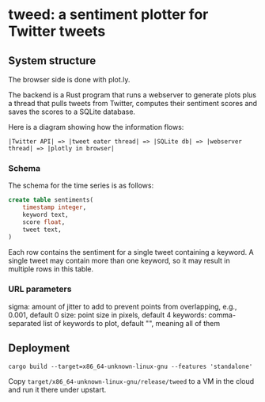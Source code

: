 # tweed: a sentiment plotter for Twitter tweets

## System structure

The browser side is done with plot.ly.

The backend is a Rust program that runs a webserver to generate plots plus a thread that pulls
tweets from Twitter, computes their sentiment scores and saves the scores to a SQLite database.

Here is a diagram showing how the information flows:

```
|Twitter API| => |tweet eater thread| => |SQLite db| => |webserver thread| => |plotly in browser|
```

### Schema

The schema for the time series is as follows:

```sql
create table sentiments(
	timestamp integer,
	keyword text,
	score float,
	tweet text,
)
```

Each row contains the sentiment for a single tweet containing a keyword.
A single tweet may contain more than one keyword, so it may result in
multiple rows in this table.

### URL parameters

sigma: amount of jitter to add to prevent points from overlapping, e.g., 0.001, default 0
size: point size in pixels, default 4
keywords: comma-separated list of keywords to plot, default "", meaning all of them

## Deployment

```
cargo build --target=x86_64-unknown-linux-gnu --features 'standalone'
```
Copy `target/x86_64-unknown-linux-gnu/release/tweed` to a VM in the cloud and run it there under upstart.


